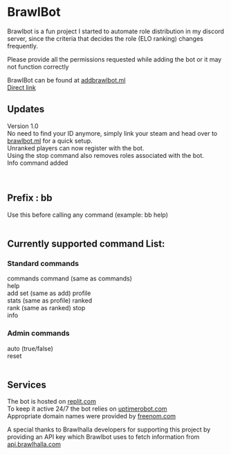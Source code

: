 # BrawlBot

Brawlbot is a fun project I started to automate role distribution in my discord server, since the criteria that decides the role (ELO ranking) changes frequently.

Please provide all the permissions requested while adding the bot or it may not function correctly  

BrawlBot can be found at [addbrawlbot.ml](http://addbrawlbot.ml)  
[Direct link](https://discord.com/api/oauth2/authorize?client_id=836287558970900540&permissions=268487744&scope=bot)  

## Updates  
Version 1.0  
No need to find your ID anymore, simply link your steam and head over to [brawlbot.ml](http://brawlbot.ml) for a quick setup.  
Unranked players can now register with the bot.  
Using the stop command also removes roles associated with the bot.  
Info command added 

&nbsp;
## Prefix : bb   
Use this before calling any command (example: bb help)  
&nbsp;
&nbsp;
## Currently supported command List:  
### Standard commands
commands
command (same as commands)   
help  
add
set (same as add)
profile  
stats (same as profile)
ranked   
rank (same as ranked)
stop   
info 
  
### Admin commands
auto  (true/false)  
reset   
&nbsp;
&nbsp;


## Services  
The bot is hosted on [replit.com](https://replit.com/@PaulKallumkal/BrawlBot)  
To keep it active 24/7 the bot relies on [uptimerobot.com](https://uptimerobot.com/)  
Appropriate domain names were provided by [freenom.com](https://www.freenom.com/)  

A special thanks to Brawlhalla developers for supporting this project by providing an API key which Brawlbot uses to fetch information from [api.brawlhalla.com](https://api.brawlhalla.com)
